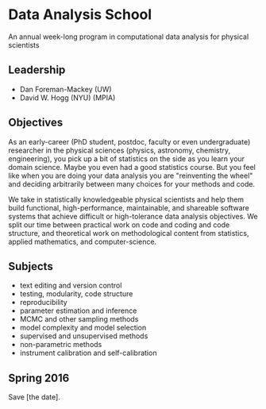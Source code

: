 # Data Analysis School
An annual week-long program in computational data analysis for physical scientists

## Leadership
- Dan Foreman-Mackey (UW)
- David W. Hogg (NYU) (MPIA)

## Objectives
As an early-career (PhD student, postdoc, faculty or even undergraduate) researcher
in the physical sciences (physics, astronomy, chemistry, engineering),
you pick up a bit of statistics on the side as you learn your domain science.
Maybe you even had a good statistics course.
But you feel like when you are doing your data analysis you are "reinventing the
wheel" and deciding arbitrarily between many choices for your methods and code.

We take in statistically knowledgeable physical scientists and help them build functional,
high-performance, maintainable, and shareable software systems that achieve difficult
or high-tolerance data analysis objectives.
We split our time between practical work on code and coding and code structure,
and theoretical work on methodological content from statistics, applied mathematics,
and computer-science.

## Subjects
- text editing and version control
- testing, modularity, code structure
- reproducibility
- parameter estimation and inference
- MCMC and other sampling methods
- model complexity and model selection
- supervised and unsupervised methods
- non-parametric methods
- instrument calibration and self-calibration

## Spring 2016
Save [the date].
